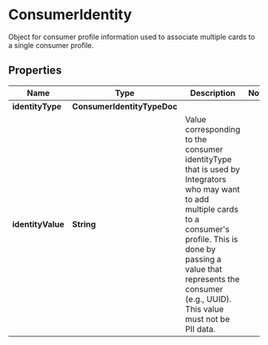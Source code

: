 

# ConsumerIdentity

Object for consumer profile information used to associate multiple cards to a single consumer profile.

## Properties

| Name | Type | Description | Notes |
|------------ | ------------- | ------------- | -------------|
|**identityType** | **ConsumerIdentityTypeDoc** |  |  |
|**identityValue** | **String** | Value corresponding to the consumer identityType that is used by Integrators who may want to add multiple cards to a consumer&#39;s profile. This is done by passing a value that represents the consumer (e.g., UUID). This value must not be PII data.  |  |



